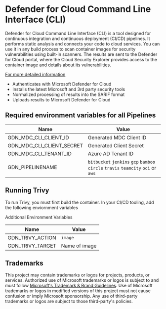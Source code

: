 # Defender for Cloud Command Line Interface (CLI)

Defender for Cloud Command Line Interface (CLI) is a tool designed for continuous integration and continuous deployment (CI/CD) pipelines. It performs static analysis and connects your code to cloud services. You can use it in any build process to scan container images for security vulnerabilities using built-in scanners. The results are sent to the Defender for Cloud portal, where the Cloud Security Explorer provides access to the container image and details about its vulnerabilities.

[For more detailed information](https://learn.microsoft.com/en-us/azure/defender-for-cloud/cli-cicd-integration)

* Authenticates with Microsoft Defender for Cloud
* Installs the latest Microsoft and 3rd party security tools
* Normalized processing of results into the SARIF format
* Uploads results to Microsoft Defender for Cloud

## Required environment variables for all Pipelines

| Name | Value |
| --- | --- | 
| GDN_MDC_CLI_CLIENT_ID | Generated MDC Client ID |
| GDN_MDC_CLI_CLIENT_SECRET | Generated Client Secret |
| GDN_MDC_CLI_TENANT_ID | Azure AD Tenant ID  |
| GDN_PIPELINENAME | `bitbucket` `jenkins` `gcp` `bamboo` `circle` `travis` `teamcity` `oci` or `aws` |

## Running Trivy

To run Trivy, you must first build the container. In your CI/CD tooling, add the following enviornment variables

Additional Environment Variables

| Name | Value |
| --- | --- |
| GDN_TRIVY_ACTION | `image` |
| GDN_TRIVY_TARGET | Name of image |

## Trademarks

This project may contain trademarks or logos for projects, products, or services. Authorized use of Microsoft 
trademarks or logos is subject to and must follow 
[Microsoft's Trademark & Brand Guidelines](https://www.microsoft.com/en-us/legal/intellectualproperty/trademarks/usage/general).
Use of Microsoft trademarks or logos in modified versions of this project must not cause confusion or imply Microsoft sponsorship.
Any use of third-party trademarks or logos are subject to those third-party's policies.

